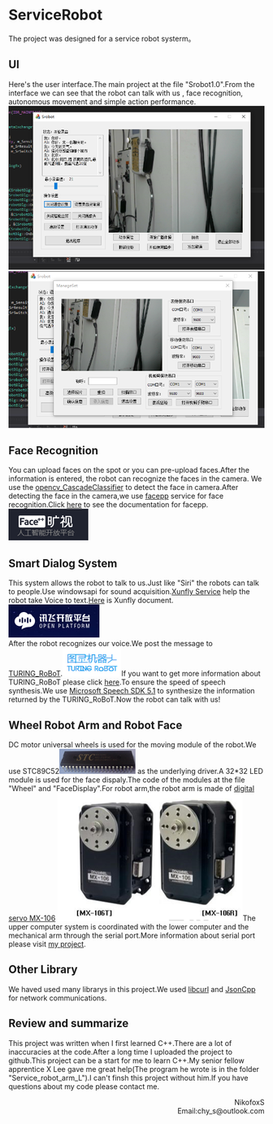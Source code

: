 # ServiceRobot

The project was designed for a service robot systerm。  
## UI
Here's the user interface.The main project at the file "Srobot1.0".From the interface we can see that the robot can talk with us , face recognition, autonomous movement and simple action performance.
![UI1](https://raw.githubusercontent.com/NikofoxS/ServiceRobot/master/pictures/ui1.png)  
![UI2](https://raw.githubusercontent.com/NikofoxS/ServiceRobot/master/pictures/ui2.png)  
## Face Recognition
You can upload faces on the spot or you can pre-upload faces.After the information is entered, the robot can recognize the faces in the camera. We use the [opencv_CascadeClassifier](https://docs.opencv.org/3.4.0/d1/de5/classcv_1_1CascadeClassifier.html#a6d01a748b103f0cd6bd2a20037ae8731) to detect the face in camera.After detecting the face in the camera,we use [facepp](https://www.faceplusplus.com.cn/) service for face recognition.Click [here](https://console.faceplusplus.com.cn/documents/4888381) to see the documentation for facepp.
![Facepp](https://raw.githubusercontent.com/NikofoxS/ServiceRobot/master/pictures/facepp.png)
## Smart Dialog System
This system allows the robot to talk to us.Just like "Siri" the robots can talk to people.Use windowsapi for sound acquisition.[Xunfly Service](https://www.xfyun.cn/) help the robot take Voice to text.[Here](https://www.xfyun.cn/services/voicedictation) is Xunfly document.
![Xunfly](https://raw.githubusercontent.com/NikofoxS/ServiceRobot/master/pictures/xunfly.png)  
After the robot recognizes our voice.We post the message to [TURING_RoBoT](http://www.tuling123.com/).![TURING_RoBoT](https://raw.githubusercontent.com/NikofoxS/ServiceRobot/master/pictures/TURING_RoBoT.png)If you want to get more information about TURING_RoBoT please click [here](https://www.kancloud.cn/turing/www-tuling123-com/718218).To ensure the speed of speech synthesis.We use [Microsoft Speech SDK 5.1](http://www.microsoft.com/en-us/download/details.aspx?id=10121) to synthesize the information returned by the TURING_RoBoT.Now the robot can talk with us!  
## Wheel Robot Arm and Robot Face
DC motor universal wheels is used for the moving module of the robot.We use STC89C52![89C52](https://raw.githubusercontent.com/NikofoxS/ServiceRobot/master/pictures/89c52.png) as the underlying driver.A 32*32 LED module is used for the face dispaly.The code of the modules at the file "Wheel" and "FaceDisplay".For robot arm,the robot arm is made of [digital servo MX-106](http://support.robotis.com/en/product/actuator/dynamixel/mx_series/mx-106.htm)
![MX-106](https://raw.githubusercontent.com/NikofoxS/ServiceRobot/master/pictures/mx-106.png)The upper computer system is coordinated with the lower computer and the mechanical arm through the serial port.More information about serial port please visit [my project](https://github.com/NikofoxS/serial_assistant.git).
##  Other Library
We haved used many librarys in this project.We used [libcurl](https://curl.haxx.se/libcurl/) and [JsonCpp](https://github.com/open-source-parsers/jsoncpp.git) for network communications.  
## Review and summarize
This project was written when I first learned C++.There are a lot of inaccuracies at the code.After a long time I uploaded the project to github.This project can be a start for me to learn C++.My senior fellow apprentice X Lee gave me great help(The program he wrote is in the folder "Service_robot_arm_L").I can't finsh this project without him.If you have questions about my code please contact me.  





<div style="text-align: right"> NikofoxS </div>  
<div style="text-align: right"> Email:chy_s@outlook.com </div>  
